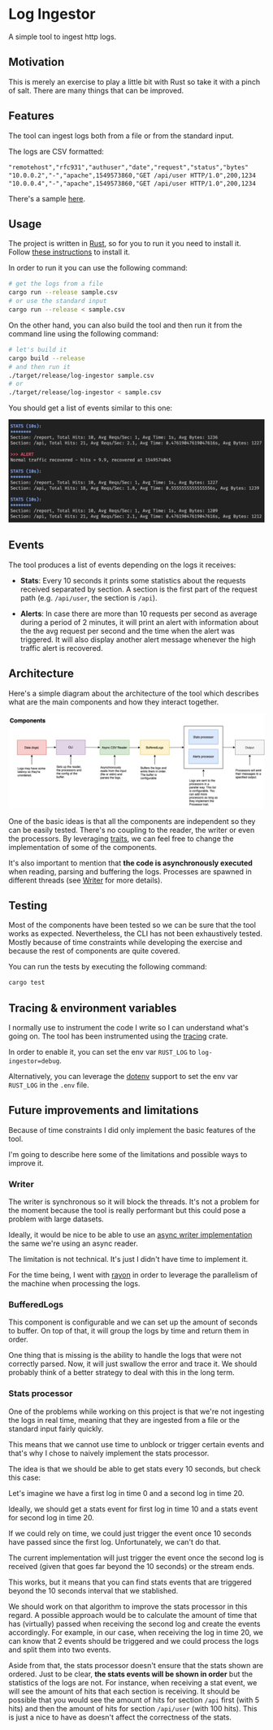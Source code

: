 # Log Ingestor

A simple tool to ingest http logs.

## Motivation

This is merely an exercise to play a little bit with Rust so take it with a pinch of salt. There are many things that can be improved.

## Features

The tool can ingest logs both from a file or from the standard input.

The logs are CSV formatted:

```csv
"remotehost","rfc931","authuser","date","request","status","bytes"
"10.0.0.2","-","apache",1549573860,"GET /api/user HTTP/1.0",200,1234
"10.0.0.4","-","apache",1549573860,"GET /api/user HTTP/1.0",200,1234
```

There's a sample [here](sample.csv).

## Usage

The project is written in [Rust](https://www.rust-lang.org/), so for you to run it you need to install it. Follow [these instructions](https://www.rust-lang.org/tools/install) to install it.

In order to run it you can use the following command:

```sh
# get the logs from a file
cargo run --release sample.csv
# or use the standard input
cargo run --release < sample.csv
```

On the other hand, you can also build the tool and then run it from the command line using the following command:

```sh
# let's build it
cargo build --release
# and then run it
./target/release/log-ingestor sample.csv
# or
./target/release/log-ingestor < sample.csv
```

You should get a list of events similar to this one:

![terminal](./docs/images/terminal.png)

## Events

The tool produces a list of events depending on the logs it receives:

- **Stats**: Every 10 seconds it prints some statistics about the requests received separated by section. A section is the first part of the request path (e.g. `/api/user`, the section is `/api`).

- **Alerts**: In case there are more than 10 requests per second as average during a period of 2 minutes, it will print an alert with information about the the avg request per second and the time when the alert was triggered. It will also display another alert message whenever the high traffic alert is recovered. 

## Architecture

Here's a simple diagram about the architecture of the tool which describes what are the main components and how they interact together.

![components](./docs/images/components.png)

One of the basic ideas is that all the components are independent so they can be easily tested. There's no coupling to the reader, the writer or  even the processors. By leveraging [traits](https://doc.rust-lang.org/reference/items/traits.html), we can feel free to change the implementation of some of the components.

It's also important to mention that **the code is asynchronously executed** when reading, parsing and buffering the logs. Processes are spawned in different threads (see [Writer](#writer) for more details).

## Testing

Most of the components have been tested so we can be sure that the tool works as expected. Nevertheless, the CLI has not been exhaustively tested. Mostly because of time constraints while developing the exercise and because the rest of components are quite covered.

You can run the tests by executing the following command:

```sh
cargo test
```

## Tracing & environment variables

I normally use to instrument the code I write so I can understand what's going on. The tool has been instrumented using the [tracing](https://docs.rs/tracing/0.1.31/tracing/) crate.

In order to enable it, you can set the env var `RUST_LOG` to `log-ingestor=debug`.

Alternatively, you can leverage the [dotenv](https://docs.rs/dotenv/latest/dotenv/) support to set the env var `RUST_LOG` in the `.env` file.

## Future improvements and limitations

Because of time constraints I did only implement the basic features of the tool.

I'm going to describe here some of the limitations and possible ways to improve it.

### Writer

The writer is synchronous so it will block the threads. It's not a problem for the moment because the tool is really performant but this could pose a problem with large datasets.

Ideally, it would be nice to be able to use an [async writer implementation](https://docs.rs/tokio/1.17.0/tokio/io/trait.AsyncWrite.html) the same we're using an async reader.

The limitation is not technical. It's just I didn't have time to implement it.

For the time being, I went with [rayon](https://docs.rs/rayon/latest/rayon/) in order to leverage the parallelism of the machine when processing the logs.

### BufferedLogs

This component is configurable and we can set up the amount of seconds to buffer. On top of that, it will group the logs by time and return them in order.

One thing that is missing is the ability to handle the logs that were not correctly parsed. Now, it will just swallow the error and trace it. We should probably think of a better strategy to deal with this in the long term.

### Stats processor

One of the problems while working on this project is that we're not ingesting the logs in real time, meaning that they are ingested from a file or the standard input fairly quickly.

This means that we cannot use time to unblock or trigger certain events and that's why I chose to naively implement the stats processor.

The idea is that we should be able to get stats every 10 seconds, but check this case:

Let's imagine we have a first log in time 0 and a second log in time 20.

Ideally, we should get a stats event for first log in time 10 and a stats event for second log in time 20.

If we could rely on time, we could just trigger the event once 10 seconds have passed since the first log. Unfortunately, we can't do that.

The current implementation will just trigger the event once the second log is received (given that goes far beyond the 10 seconds) or the stream ends.

This works, but it means that you can find stats events that are triggered beyond the 10 seconds interval that we stablished.

We should work on that algorithm to improve the stats processor in this regard. A possible approach would be to calculate the amount of time that has (virtually) passed when receiving the second log and create the events accordingly. For example, in our case, when receiving the log in time 20, we can know that 2 events should be triggered and we could process the logs and split them into two events.

Aside from that, the stats processor doesn't ensure that the stats shown are ordered. Just to be clear, **the stats events will be shown in order** but the statistics of the logs are not. For instance, when receiving a stat event, we will see the amount of hits that each section is receiving. It should be possible that you would see the amount of hits for section `/api` first (with 5 hits) and then the amount of hits for section `/api/user` (with 100 hits). This is just a nice to have as doesn't affect the correctness of the stats.

